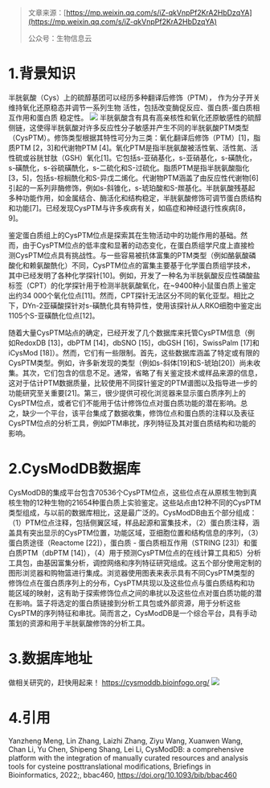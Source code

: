 > 文章来源：[https://mp.weixin.qq.com/s/iZ-qkVnpPf2KrA2HbDzqYA](https://mp.weixin.qq.com/s/iZ-qkVnpPf2KrA2HbDzqYA)
> 
> 公众号：生物信息云

# 1.背景知识
半胱氨酸（Cys）上的硫醇基团可以经历多种翻译后修饰（PTM）， 作为分子开关维持氧化还原稳态并调节一系列生物 活性，包括改变酶促反应、蛋白质-蛋白质相互作用和蛋白质 稳定性。
![](https://medbioinfocloud-1251590549.cos.ap-guangzhou.myqcloud.com/notepic202211211552593.png)
半胱氨酸含有具有高亲核性和氧化还原敏感性的硫醇侧链，这使得半胱氨酸对许多反应性分子敏感并产生不同的半胱氨酸PTM类型（CysPTM）。修饰类型根据其特性可分为三类：氧化翻译后修饰（PTM）[1]，脂质PTM [2，3]和代谢物PTM [4]。氧化PTM是指半胱氨酸被活性氧、活性氮、活性硫或谷胱甘肽（GSH）氧化[1]。它包括s-亚硝基化，s-亚硝基化，s-磺酰化，s-磺酰化，s-谷硫磺酰化，s-二硫化和S-过硫化。脂质PTM是指半胱氨酸脂化[3，5]，包括s-棕榈酰化和S-异戊二烯化。代谢物PTM涵盖了由反应性代谢物[6]引起的一系列非酶修饰，例如s-斜锥化，s-琥珀酸和S-羰基化。半胱氨酸残基起多种功能作用，如金属结合、酶活化和结构稳定，半胱氨酸修饰可调节蛋白质结构和功能[7]。已经发现CysPTM与许多疾病有关，如癌症和神经退行性疾病[8，9]。

鉴定蛋白质组上的CysPTM位点是探索其在生物活动中的功能作用的基础。然而，由于CysPTM位点的低丰度和显著的动态变化，在蛋白质组学尺度上直接检测CysPTM位点具有挑战性。与一些容易被抗体富集的PTM类型（例如酪氨酸磷酸化和赖氨酸酰化）不同，CysPTM位点的富集主要基于化学蛋白质组学技术，其中已经发明了各种化学探针[10]。例如，开发了一种名为半胱氨酸反应性磷酸盐标签（CPT）的化学探针用于检测半胱氨酸氧化，在~9400种小鼠蛋白质上鉴定出约34 000个氧化位点[11]。然而，CPT探针无法区分不同的氧化亚型。相比之下，DYn-2亚磺酸探针对s-磺酰化具有特异性，使用该探针从人RKO细胞中鉴定出1105个S-亚磺酰化位点[12]。

随着大量CysPTM站点的确定，已经开发了几个数据库来托管CysPTM信息（例如RedoxDB [13]，dbPTM [14]，dbSNO [15]，dbGSH [16]，SwissPalm [17]和iCysMod [18]）。然而，它们有一些限制。首先，这些数据库涵盖了特定或有限的CysPTM类型。例如，许多新发现的类型（例如s-斜体[19]和S-琥珀[20]）尚未收集。其次，它们包含的信息不足。通常，省略了有关鉴定技术或样品来源的信息，这对于估计PTM数据质量，比较使用不同探针鉴定的PTM谱图以及指导进一步的功能研究至关重要[21]。第三，很少提供可视化浏览器来显示蛋白质序列上的CysPTM位点，或者它们不能用于估计修饰位点对蛋白质功能的潜在影响。总之，缺少一个平台，该平台集成了数据收集，修饰位点和蛋白质的注释以及表征CysPTM位点的分析工具，例如PTM串扰，序列特征及其对蛋白质结构和功能的影响。
# 2.CysModDB数据库
CysModDB的集成平台包含70536个CysPTM位点，这些位点在从原核生物到真核生物的12种生物的21654种蛋白质上实验鉴定。这些站点由12种不同的CysPTM类型组成，与以前的数据库相比，这是最广泛的。CysModDB由五个部分组成：（1）PTM位点注释，包括侧翼区域，样品起源和富集技术，（2）蛋白质注释，涵盖具有突出显示的CysPTM位置，功能区域，亚细胞位置和结构信息的序列，（3）蛋白质途径（Reactome [22]），蛋白质 - 蛋白质相互作用（STRING [23]）和蛋白质PTM（dbPTM [14]），（4）用于预测CysPTM位点的在线计算工具和5）分析工具包，由基因富集分析，调控网络和序列特征研究组成。这五个部分使用定制的图形浏览器和购物篮进行集成。浏览器使用图表来表示具有不同CysPTM类型的修饰位点在蛋白质序列上的分布，CysPTM共现以及这些位点与蛋白质结构和功能区域的映射，这有助于探索修饰位点之间的串扰以及这些位点对蛋白质功能的潜在影响。篮子将选定的蛋白质链接到分析工具包或外部资源，用于分析这些CysPTM的序列特征和串扰。简而言之，CysModDB是一个综合平台，具有手动策划的资源和用于半胱氨酸修饰的分析工具。

# 3.数据库地址

 做相关研究的，赶快用起来！
 https://cysmoddb.bioinfogo.org/
![](https://medbioinfocloud-1251590549.cos.ap-guangzhou.myqcloud.com/notepic202211211524588.png)

# 4.引用
Yanzheng Meng, Lin Zhang, Laizhi Zhang, Ziyu Wang, Xuanwen Wang, Chan Li, Yu Chen, Shipeng Shang, Lei Li, CysModDB: a comprehensive platform with the integration of manually curated resources and analysis tools for cysteine posttranslational modifications, Briefings in Bioinformatics, 2022;, bbac460, https://doi.org/10.1093/bib/bbac460